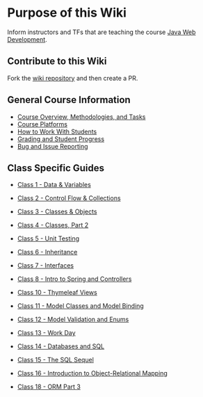 # Purpose of this Wiki

Inform instructors and TFs that are teaching the course [Java Web Development](https://education.launchcode.org/java-web-development/).

## Contribute to this Wiki

Fork the [wiki repository](https://github.com/LaunchCodeEducation/java-web-development-wiki) and then create a PR.

## General Course Information

* [Course Overview, Methodologies, and Tasks](https://github.com/LaunchCodeEducation/java-web-development/wiki/Course-Overview-and-Structure)
* [Course Platforms](https://github.com/LaunchCodeEducation/java-web-development/wiki/Course-Platforms)
* [How to Work With Students](https://github.com/LaunchCodeEducation/java-web-development/wiki/Working-With-Students)
* [Grading and Student Progress](https://github.com/LaunchCodeEducation/java-web-development/wiki/Grading-and-Student-Progress)
* [Bug and Issue Reporting](https://github.com/LaunchCodeEducation/java-web-development/wiki/Course-Overview-and-Structure#Bug-and-Issue-Reporting)

## Class Specific Guides

* [Class 1 - Data & Variables](https://github.com/LaunchCodeEducation/java-web-development/wiki/Class-1-(Data-&-Variables))
* [Class 2 - Control Flow & Collections](https://github.com/LaunchCodeEducation/java-web-development/wiki/Class-2-(ControlFlow-&-Collections))
* [Class 3 - Classes & Objects](https://github.com/LaunchCodeEducation/java-web-development/wiki/Class-3-(Classes-&-Objects))
* [Class 4 - Classes, Part 2](https://github.com/LaunchCodeEducation/java-web-development/wiki/Class-4-(Classes-Part-2))
* [Class 5 - Unit Testing](https://github.com/LaunchCodeEducation/java-web-development/wiki/Class-5-(Unit-Testing))
* [Class 6 - Inheritance](https://github.com/LaunchCodeEducation/java-web-development/wiki/Class-6-(Inheritance))
* [Class 7 - Interfaces](https://github.com/LaunchCodeEducation/java-web-development/wiki/Class-7-(Interfaces))
* [Class 8 - Intro to Spring and Controllers](https://github.com/LaunchCodeEducation/java-web-development/wiki/Class-8-(Intro-to-Spring-and-Controllers))
* [Class 10 - Thymeleaf Views](https://github.com/LaunchCodeEducation/java-web-development/wiki/Class-10-(Thymeleaf-views))
* [Class 11 - Model Classes and Model Binding](https://github.com/LaunchCodeEducation/java-web-development/wiki/Class-11-(Model-Classes-and-Model-Binding))
* [Class 12 - Model Validation and Enums](https://github.com/LaunchCodeEducation/java-web-development/wiki/Class-12-(Model-Validation-and-Enums))
* [Class 13 - Work Day](https://github.com/LaunchCodeEducation/java-web-development/wiki/Class-13-(Work-Day))
* [Class 14 - Databases and SQL](https://github.com/LaunchCodeEducation/java-web-development/wiki/Class-14-(SQL-Part-1))
* [Class 15 - The SQL Sequel](https://github.com/LaunchCodeEducation/java-web-development/wiki/Class-15-(SQL-Part-2))
* [Class 16 - Introduction to Object-Relational Mapping](https://github.com/LaunchCodeEducation/java-web-development/wiki/Class-16-(ORM-Part-1))

* [Class 18 - ORM Part 3](https://github.com/LaunchCodeEducation/java-web-development/wiki/Class-18-(ORM-Part-3))